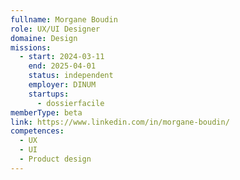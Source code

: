 ```yaml
---
fullname: Morgane Boudin
role: UX/UI Designer
domaine: Design
missions:
  - start: 2024-03-11
    end: 2025-04-01
    status: independent
    employer: DINUM
    startups:
      - dossierfacile
memberType: beta
link: https://www.linkedin.com/in/morgane-boudin/
competences:
  - UX
  - UI
  - Product design
---
```

